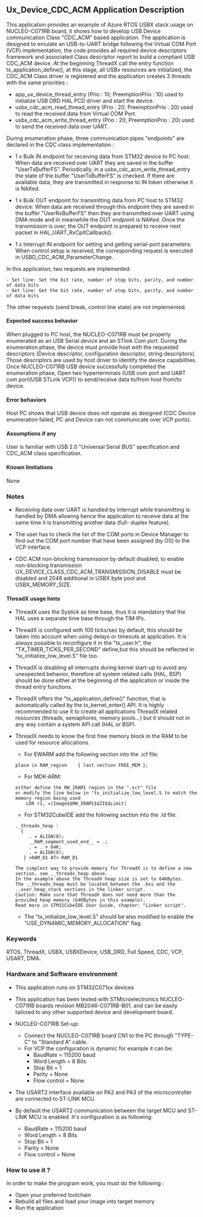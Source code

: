 ## <b>Ux_Device_CDC_ACM Application Description </b>

This application provides an example of Azure RTOS USBX stack usage on NUCLEO-C071RB board, it shows how to develop USB Device communication Class "CDC_ACM" based application.
The application is designed to emulate an USB-to-UART bridge following the Virtual COM Port (VCP) implementation, the code provides all required device descriptors framework
and associated Class descriptor report to build a compliant USB CDC_ACM device.
At the beginning ThreadX call the entry function tx_application_define(), at this stage, all USBx resources are initialized, the CDC_ACM Class driver is registered and
the application creates 3 threads with the same priorities :

  - app_ux_device_thread_entry (Prio : 10; PreemptionPrio : 10) used to initialize USB DRD HAL PCD driver and start the device.
  - usbx_cdc_acm_read_thread_entry (Prio : 20; PreemptionPrio : 20) used to read the received data from Virtual COM Port.
  - usbx_cdc_acm_write_thread_entry (Prio : 20; PreemptionPrio : 20) used to send the received data over UART.

During enumeration phase, three communication pipes "endpoints" are declared in the CDC class implementation :

 - 1 x Bulk IN endpoint for receiving data from STM32 device to PC host:
   When data are received over UART they are saved in the buffer "UserTxBufferFS". Periodically, in a
   usbx_cdc_acm_write_thread_entry the state of the buffer "UserTxBufferFS" is checked. If there are available data, they
   are transmitted in response to IN token otherwise it is NAKed.

 - 1 x Bulk OUT endpoint for transmitting data from PC host to STM32 device:
   When data are received through this endpoint they are saved in the buffer "UserRxBufferFS" then they are transmitted
   over UART using DMA mode and in meanwhile the OUT endpoint is NAKed.
   Once the transmission is over, the OUT endpoint is prepared to receive next packet in HAL_UART_RxCpltCallback().

 - 1 x Interrupt IN endpoint for setting and getting serial-port parameters:
   When control setup is received, the corresponding request is executed in USBD_CDC_ACM_ParameterChange.

In this application, two requests are implemented:

    - Set line: Set the bit rate, number of stop bits, parity, and number of data bits
    - Get line: Get the bit rate, number of stop bits, parity, and number of data bits
   The other requests (send break, control line state) are not implemented.

#### <b>Expected success behavior</b>

When plugged to PC host, the NUCLEO-C071RB must be properly enumerated as an USB Serial device and an STlink Com port.
During the enumeration phase, the device must provide host with the requested descriptors (Device descriptor, configuration descriptor, string descriptors).
Those descriptors are used by host driver to identify the device capabilities. Once NUCLEO-C071RB USB device successfully completed the enumeration phase,
Open two hyperterminals (USB com port and UART com port(USB STLink VCP)) to send/receive data to/from host from/to device.

#### <b>Error behaviors</b>

Host PC shows that USB device does not operate as designed (CDC Device enumeration failed, PC and Device can not communicate over VCP ports).

#### <b>Assumptions if any</b>

User is familiar with USB 2.0 "Universal Serial BUS" specification and CDC_ACM class specification.

#### <b> Known limitations</b>

None

### <b>Notes</b>

- Receiving data over UART is handled by interrupt while transmitting is handled by DMA allowing hence the application to receive
data at the same time it is transmitting another data (full- duplex feature).

- The user has to check the list of the COM ports in Device Manager to find out the COM port number that have been assigned (by OS) to the VCP interface.
- CDC ACM non-blocking transmission by default disabled, to enable non-blocking transmission UX_DEVICE_CLASS_CDC_ACM_TRANSMISSION_DISABLE must be disabled
  and 2048 additional in USBX byte pool and USBX_MEMORY_SIZE.

#### <b>ThreadX usage hints</b>

 - ThreadX uses the Systick as time base, thus it is mandatory that the HAL uses a separate time base through the TIM IPs.
 - ThreadX is configured with 100 ticks/sec by default, this should be taken into account when using delays or timeouts at application. It is always possible to reconfigure it in the "tx_user.h", the "TX_TIMER_TICKS_PER_SECOND" define,but this should be reflected in "tx_initialize_low_level.S" file too.
 - ThreadX is disabling all interrupts during kernel start-up to avoid any unexpected behavior, therefore all system related calls (HAL, BSP) should be done either at the beginning of the application or inside the thread entry functions.
 - ThreadX offers the "tx_application_define()" function, that is automatically called by the tx_kernel_enter() API. It is highly recommended to use it to create all applications ThreadX related resources (threads, semaphores, memory pools...) but it should not in any way contain a system API call (HAL or BSP).
 - ThreadX needs to know the first free memory block in the RAM to be used for resource allocations.
    + For EWARM add the following section into the .icf file:
     ```
	 place in RAM_region    { last section FREE_MEM };
	 ```
    + For MDK-ARM:
	```
    either define the RW_IRAM1 region in the ".sct" file
    or modify the line below in "tx_initialize_low_level.S to match the memory region being used
        LDR r1, =|Image$$RW_IRAM1$$ZI$$Limit|
	```
    + For STM32CubeIDE add the following section into the .ld file:
	```
    ._threadx_heap :
      {
         . = ALIGN(8);
         __RAM_segment_used_end__ = .;
         . = . + 64K;
         . = ALIGN(8);
       } >RAM_D1 AT> RAM_D1
	```

       The simplest way to provide memory for ThreadX is to define a new section, see ._threadx_heap above.
       In the example above the ThreadX heap size is set to 64KBytes.
       The ._threadx_heap must be located between the .bss and the ._user_heap_stack sections in the linker script.
       Caution: Make sure that ThreadX does not need more than the provided heap memory (64KBytes in this example).
       Read more in STM32CubeIDE User Guide, chapter: "Linker script".

    + The "tx_initialize_low_level.S" should be also modified to enable the "USE_DYNAMIC_MEMORY_ALLOCATION" flag.

### <b>Keywords</b>

RTOS, ThreadX, USBX, USBXDevice, USB_DRD, Full Speed, CDC, VCP, USART, DMA.

### <b>Hardware and Software environment</b>

  - This application runs on STM32C071xx devices
  - This application has been tested with STMicroelectronics NUCLEO-C071RB boards revision MB2046-C071RB-B01.
    and can be easily tailored to any other supported device and development board.

  - NUCLEO-C071RB Set-up:
    - Connect the NUCLEO-C071RB board CN1 to the PC through "TYPE-C" to "Standard A" cable.
    - For VCP the configuration is dynamic for example it can be:
      - BaudRate = 115200 baud
      - Word Length = 8 Bits
      - Stop Bit = 1
      - Parity = None
      - Flow control = None

  - The USART2 interface available on PA2 and PA3 of the microcontroller are connected to ST-LINK MCU.
  - By default the USART2 communication between the target MCU and ST-LINK MCU is enabled. It's configuration is as following:
    - BaudRate = 115200 baud
    - Word Length = 8 Bits
    - Stop Bit = 1
    - Parity = None
    - Flow control = None

### <b>How to use it ?</b>

In order to make the program work, you must do the following :

 - Open your preferred toolchain
 - Rebuild all files and load your image into target memory
 - Run the application
